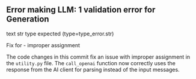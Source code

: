 ## Error making LLM: 1 validation error for Generation
text
  str type expected (type=type_error.str)

Fix for - improper assignment

The code changes in this commit fix an issue with improper assignment in the `utility.py` file. The `call_openai` function now correctly uses the response from the AI client for parsing instead of the input messages.
